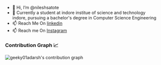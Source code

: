 - 👋 Hi, I’m @nileshsatote
- 🌱 Currently a student at indore institue of science and technology indore, pursuing a bachelor's degree in Computer Science Engineering
- 📫 Reach Me On [linkedin](https://www.linkedin.com/in/nilesh-satote-9017201bb/)
- 📫 Reach me On [Instagram](https://www.instagram.com/mr_nilesh_94/?hl=en)

<!---
nileshsatote/nileshsatote is a ✨ special ✨ repository because its `README.md` (this file) appears on your GitHub profile.
You can click the Preview link to take a look at your changes.
--->
### Contribution Graph 📈
![geeky01adarsh's contribution graph](https://activity-graph.herokuapp.com/graph?username=nileshsatote&custom_title=Nilesh's%20contribution%20in%20last%2031%20days&color=ffffff&line=faf5f2&point=f5e1d3&bg_color=cc5200&area=true&area_color=e65c00)

